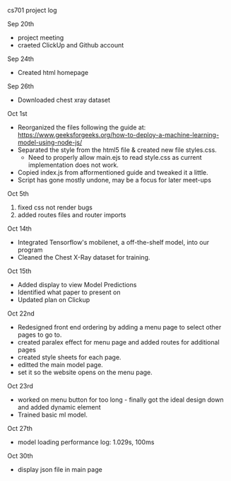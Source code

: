 cs701 project log

Sep 20th
- project meeting
- craeted ClickUp and Github account

Sep 24th
- Created html homepage

Sep 26th
- Downloaded chest xray dataset

Oct 1st
- Reorganized the files following the guide at: https://www.geeksforgeeks.org/how-to-deploy-a-machine-learning-model-using-node-js/
- Separated the style from the html5 file & created new file styles.css.
    - Need to properly allow main.ejs to read style.css as current implementation does not work.
- Copied index.js from afformentioned guide and tweaked it a little.
- Script has gone mostly undone, may be a focus for later meet-ups

Oct 5th
1. fixed css not render bugs
2. added routes files and router imports

Oct 14th
- Integrated Tensorflow's mobilenet, a off-the-shelf model, into our program
- Cleaned the Chest X-Ray dataset for training.

Oct 15th
- Added display to view Model Predictions
- Identified what paper to present on
- Updated plan on Clickup

Oct 22nd
- Redesigned front end ordering by adding a menu page to select other pages to go to.
- created paralex effect for menu page and added routes for additional pages
- created style sheets for each page.
- editted the main model page.
- set it so the website opens on the menu page.

Oct 23rd
- worked on menu button for too long - finally got the ideal design down and added dynamic element
- Trained basic ml model.

Oct 27th
- model loading performance log: 1.029s, 100ms

Oct 30th
- display json file in main page
